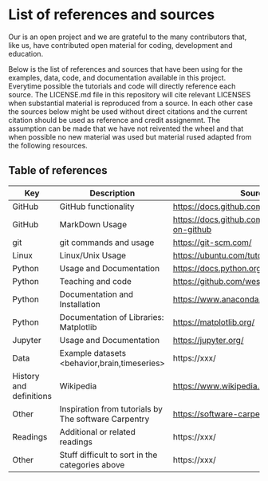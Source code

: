 # List of references and sources

Our is an open project and we are grateful to the many contributors that, like us, have contributed open material for coding, development and education.

Below is the list of references and sources that have been using for the examples, data, code, and documentation available in this project. Everytime possible the tutorials and code will directly reference each source. The LICENSE.md file in this repository will cite relevant LICENSES when substantial material is reproduced from a source. In each other case the sources below might be used without direct citations and the current citation should be used as reference and credit assignemnt. The assumption can be made that we have not reivented the wheel and that when possible no new material was used but material rused adapted from the following resources.

## Table of references

| Key | Description | Source | 
| --------- | -------- | -------- |
| GitHub | GitHub functionality | https://docs.github.com/en/github |
| GitHub | MarkDown Usage |  https://docs.github.com/en/github/writing-on-github |
| git | git commands and usage | https://git-scm.com/ |
| Linux | Linux/Unix Usage | https://ubuntu.com/tutorials |
| Python | Usage and Documentation | https://docs.python.org |
| Python | Teaching and code | https://github.com/wesm/pydata-book |
| Python | Documentation and Installation | https://www.anaconda.com |
|Python| Documentation of Libraries: Matplotlib| https://matplotlib.org/ |
| Jupyter | Usage and Documentation | https://jupyter.org/ |
| Data | Example datasets <behavior,brain,timeseries> | https://xxx/ |
| History and definitions | Wikipedia | https://www.wikipedia.org/ |
| Other | Inspiration from tutorials by The software Carpentry| https://software-carpentry.org/lessons/ |
| Readings | Additional or related readings | https://xxx/ |
| Other | Stuff difficult to sort in the categories above | https://xxx/ |
